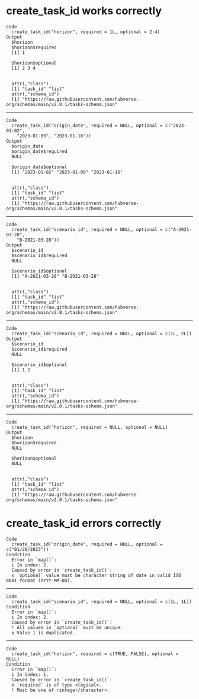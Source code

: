 # create_task_id works correctly

    Code
      create_task_id("horizon", required = 1L, optional = 2:4)
    Output
      $horizon
      $horizon$required
      [1] 1
      
      $horizon$optional
      [1] 2 3 4
      
      
      attr(,"class")
      [1] "task_id" "list"   
      attr(,"schema_id")
      [1] "https://raw.githubusercontent.com/hubverse-org/schemas/main/v2.0.1/tasks-schema.json"

---

    Code
      create_task_id("origin_date", required = NULL, optional = c("2023-01-02",
        "2023-01-09", "2023-01-16"))
    Output
      $origin_date
      $origin_date$required
      NULL
      
      $origin_date$optional
      [1] "2023-01-02" "2023-01-09" "2023-01-16"
      
      
      attr(,"class")
      [1] "task_id" "list"   
      attr(,"schema_id")
      [1] "https://raw.githubusercontent.com/hubverse-org/schemas/main/v2.0.1/tasks-schema.json"

---

    Code
      create_task_id("scenario_id", required = NULL, optional = c("A-2021-03-28",
        "B-2021-03-28"))
    Output
      $scenario_id
      $scenario_id$required
      NULL
      
      $scenario_id$optional
      [1] "A-2021-03-28" "B-2021-03-28"
      
      
      attr(,"class")
      [1] "task_id" "list"   
      attr(,"schema_id")
      [1] "https://raw.githubusercontent.com/hubverse-org/schemas/main/v2.0.1/tasks-schema.json"

---

    Code
      create_task_id("scenario_id", required = NULL, optional = c(1L, 2L))
    Output
      $scenario_id
      $scenario_id$required
      NULL
      
      $scenario_id$optional
      [1] 1 2
      
      
      attr(,"class")
      [1] "task_id" "list"   
      attr(,"schema_id")
      [1] "https://raw.githubusercontent.com/hubverse-org/schemas/main/v2.0.1/tasks-schema.json"

---

    Code
      create_task_id("horizon", required = NULL, optional = NULL)
    Output
      $horizon
      $horizon$required
      NULL
      
      $horizon$optional
      NULL
      
      
      attr(,"class")
      [1] "task_id" "list"   
      attr(,"schema_id")
      [1] "https://raw.githubusercontent.com/hubverse-org/schemas/main/v2.0.1/tasks-schema.json"

# create_task_id errors correctly

    Code
      create_task_id("origin_date", required = NULL, optional = c("01/20/2023"))
    Condition
      Error in `map()`:
      i In index: 2.
      Caused by error in `create_task_id()`:
      x `optional` value must be character string of date in valid ISO 8601 format (YYYY-MM-DD).

---

    Code
      create_task_id("scenario_id", required = NULL, optional = c(1L, 1L))
    Condition
      Error in `map()`:
      i In index: 2.
      Caused by error in `create_task_id()`:
      ! All values in `optional` must be unique.
      x Value 1 is duplicated.

---

    Code
      create_task_id("horizon", required = c(TRUE, FALSE), optional = NULL)
    Condition
      Error in `map()`:
      i In index: 1.
      Caused by error in `create_task_id()`:
      x `required` is of type <logical>.
      ! Must be one of <integer/character>.


